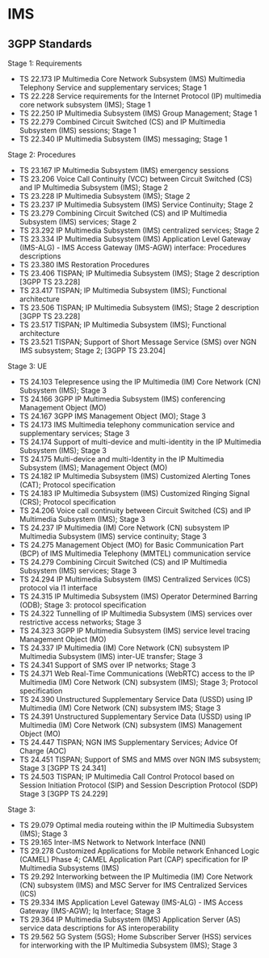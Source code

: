 # IMS

## 3GPP Standards
Stage 1: Requirements
- TS 22.173	IP Multimedia Core Network Subsystem (IMS) Multimedia Telephony Service and supplementary services; Stage 1
- TS 22.228	Service requirements for the Internet Protocol (IP) multimedia core network subsystem (IMS); Stage 1
- TS 22.250	IP Multimedia Subsystem (IMS) Group Management; Stage 1
- TS 22.279	Combined Circuit Switched (CS) and IP Multimedia Subsystem (IMS) sessions; Stage 1
- TS 22.340	IP Multimedia Subsystem (IMS) messaging; Stage 1

Stage 2: Procedures
- TS 23.167	IP Multimedia Subsystem (IMS) emergency sessions
- TS 23.206	Voice Call Continuity (VCC) between Circuit Switched (CS) and IP Multimedia Subsystem (IMS); Stage 2
- TS 23.228	IP Multimedia Subsystem (IMS); Stage 2
- TS 23.237	IP Multimedia Subsystem (IMS) Service Continuity; Stage 2
- TS 23.279	Combining Circuit Switched (CS) and IP Multimedia Subsystem (IMS) services; Stage 2
- TS 23.292	IP Multimedia Subsystem (IMS) centralized services; Stage 2
- TS 23.334	IP Multimedia Subsystem (IMS) Application Level Gateway (IMS-ALG) - IMS Access Gateway (IMS-AGW) interface: Procedures descriptions
- TS 23.380	IMS Restoration Procedures
- TS 23.406	TISPAN; IP Multimedia Subsystem (IMS); Stage 2 description [3GPP TS 23.228]
- TS 23.417	TISPAN; IP Multimedia Subsystem (IMS); Functional architecture
- TS 23.506	TISPAN; IP Multimedia Subsystem (IMS); Stage 2 description [3GPP TS 23.228]
- TS 23.517	TISPAN; IP Multimedia Subsystem (IMS); Functional architecture
- TS 23.521	TISPAN; Support of Short Message Service (SMS) over NGN IMS subsystem; Stage 2; [3GPP TS 23.204]

Stage 3: UE
- TS 24.103	Telepresence using the IP Multimedia (IM) Core Network (CN) Subsystem (IMS); Stage 3
- TS 24.166	3GPP IP Multimedia Subsystem (IMS) conferencing Management Object (MO)	 
- TS 24.167	3GPP IMS Management Object (MO); Stage 3
- TS 24.173	IMS Multimedia telephony communication service and supplementary services; Stage 3	 
- TS 24.174	Support of multi-device and multi-identity in the IP Multimedia Subsystem (IMS); Stage 3	 
- TS 24.175	Multi-device and multi-Identity in the IP Multimedia Subsystem (IMS); Management Object (MO)	 
- TS 24.182	IP Multimedia Subsystem (IMS) Customized Alerting Tones (CAT); Protocol specification	 
- TS 24.183	IP Multimedia Subsystem (IMS) Customized Ringing Signal (CRS); Protocol specification
- TS 24.206	Voice call continuity between Circuit Switched (CS) and IP Multimedia Subsystem (IMS); Stage 3
- TS 24.237	IP Multimedia (IM) Core Network (CN) subsystem IP Multimedia Subsystem (IMS) service continuity; Stage 3
- TS 24.275	Management Object (MO) for Basic Communication Part (BCP) of IMS Multimedia Telephony (MMTEL) communication service	 
- TS 24.279	Combining Circuit Switched (CS) and IP Multimedia Subsystem (IMS) services; Stage 3
- TS 24.294	IP Multimedia Subsystem (IMS) Centralized Services (ICS) protocol via I1 interface
- TS 24.315	IP Multimedia Subsystem (IMS) Operator Determined Barring (ODB); Stage 3: protocol specification	 
- TS 24.322	Tunnelling of IP Multimedia Subsystem (IMS) services over restrictive access networks; Stage 3	 
- TS 24.323	3GPP IP Multimedia Subsystem (IMS) service level tracing Management Object (MO)
- TS 24.337	IP Multimedia (IM) Core Network (CN) subsystem IP Multimedia Subsystem (IMS) inter-UE transfer; Stage 3
- TS 24.341	Support of SMS over IP networks; Stage 3
- TS 24.371	Web Real-Time Communications (WebRTC) access to the IP Multimedia (IM) Core Network (CN) subsystem (IMS); Stage 3; Protocol specification
- TS 24.390	Unstructured Supplementary Service Data (USSD) using IP Multimedia (IM) Core Network (CN) subsystem IMS; Stage 3	 
- TS 24.391	Unstructured Supplementary Service Data (USSD) using IP Multimedia (IM) Core Network (CN) subsystem (IMS) Management Object (MO)
- TS 24.447	TISPAN; NGN IMS Supplementary Services; Advice Of Charge (AOC)	 
- TS 24.451	TISPAN; Support of SMS and MMS over NGN IMS subsystem; Stage 3 [3GPP TS 24.341]
- TS 24.503	TISPAN; IP Multimedia Call Control Protocol based on Session Initiation Protocol (SIP) and Session Description Protocol (SDP) Stage 3 [3GPP TS 24.229]

Stage 3:
- TS 29.079	Optimal media routeing within the IP Multimedia Subsystem (IMS); Stage 3
- TS 29.165	Inter-IMS Network to Network Interface (NNI)
- TS 29.278	Customized Applications for Mobile network Enhanced Logic (CAMEL) Phase 4; CAMEL Application Part (CAP) specification for IP Multimedia Subsystems (IMS)
- TS 29.292	Interworking between the IP Multimedia (IM) Core Network (CN) subsystem (IMS) and MSC Server for IMS Centralized Services (ICS)
- TS 29.334	IMS Application Level Gateway (IMS-ALG) - IMS Access Gateway (IMS-AGW); Iq Interface; Stage 3
- TS 29.364	IP Multimedia Subsystem (IMS) Application Server (AS) service data descriptions for AS interoperability
- TS 29.562	5G System (5GS); Home Subscriber Server (HSS) services for interworking with the IP Multimedia Subsystem (IMS); Stage 3
